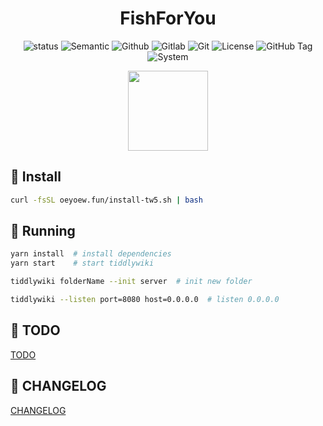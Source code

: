 <h1 align="center">FishForYou</h1>

<div align="center">

![status](https://img.shields.io/badge/Maintain-Yes-blueviolet.svg?style=flat-square&logo=Chakra-Ui&color=90E59A&logoColor=green)
![Semantic](https://img.shields.io/badge/%20%20%F0%9F%93%A6%F0%9F%9A%80-Semantic-e10079.svg?style=flat-square&logo=semantic-release)
![Github](https://img.shields.io/badge/Github-Yes-green.svg?style=flat-square&logo=github&label=Github&logoColor=cyan)
![Gitlab](https://img.shields.io/badge/Gitlab-Yes-ffcc00.svg?style=flat-square&logo=gitlab&label=Gitlab)
![Git](https://img.shields.io/badge/GIT-Yes-green.svg?style=flat-square&logo=git&label=GIT)
![License](https://img.shields.io/badge/License-AGPL--3.0-e10079.svg?style=flat-square&logo=GNU&color=df967f&label=License)
![GitHub Tag](https://img.shields.io/gitlab/v/tag/oeyoews/tw5?color=green&logo=FastAPI&style=flat-square)
![System](https://img.shields.io/badge/System-Linux-white.svg?style=flat-square&logo=linux&logoColor=white&color=BB9AF7)

<img src="https://cdn.jsdelivr.net/gh/oeyoews/img/koi-fish.png" width=128/>

</div

<hr>

## 💉 Install

```bash
curl -fsSL oeyoew.fun/install-tw5.sh | bash
```

## 🥪 Running

```bash
yarn install  # install dependencies
yarn start    # start tiddlywiki
```

```bash
tiddlywiki folderName --init server  # init new folder
```

```bash
tiddlywiki --listen port=8080 host=0.0.0.0  # listen 0.0.0.0
```

## 🐥 TODO

[TODO](docs/TODO.md)

## 🎅 CHANGELOG

[CHANGELOG](CHANGELOG.md)
